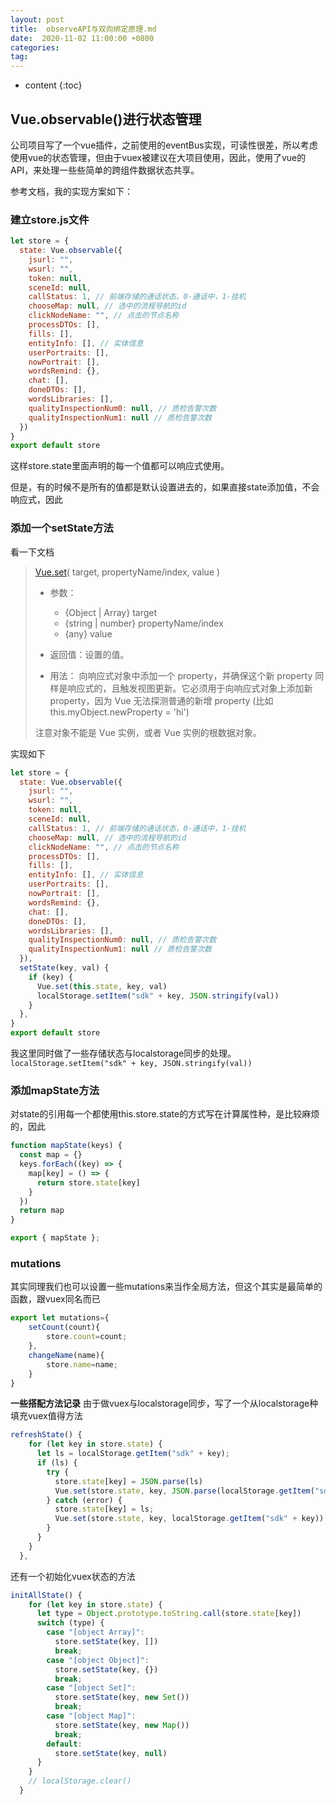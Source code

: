 ```yaml
---
layout: post
title:  observeAPI与双向绑定原理.md
date:  2020-11-02 11:00:00 +0800
categories: 
tag: 
---
```

* content
{:toc}

## Vue.observable()进行状态管理

公司项目写了一个vue插件，之前使用的eventBus实现，可读性很差，所以考虑使用vue的状态管理，但由于vuex被建议在大项目使用，因此，使用了vue的API，来处理一些些简单的跨组件数据状态共享。

参考文档，我的实现方案如下：

### 建立store.js文件

```js
let store = {
  state: Vue.observable({
    jsurl: "",
    wsurl: "",
    token: null,
    sceneId: null,
    callStatus: 1, // 前端存储的通话状态，0-通话中，1-挂机
    chooseMap: null, // 选中的流程导航的id
    clickNodeName: "", // 点击的节点名称
    processDTOs: [],
    fills: [],
    entityInfo: [], // 实体信息
    userPortraits: [],
    nowPortrait: [],
    wordsRemind: {},
    chat: [],
    doneDTOs: [],
    wordsLibraries: [],
    qualityInspectionNum0: null, // 质检告警次数
    qualityInspectionNum1: null // 质检告警次数
  })
}
export default store
```

这样store.state里面声明的每一个值都可以响应式使用。

但是，有的时候不是所有的值都是默认设置进去的，如果直接state添加值，不会响应式，因此

### 添加一个setState方法

看一下文档
>[Vue.set](https://cn.vuejs.org/v2/api/#Vue-set)( target, propertyName/index, value )
>
>* 参数：
>
>   * {Object | Array} target
>   * {string | number} propertyName/index
>   * {any} value
>* 返回值：设置的值。
>
>* 用法：
>    向响应式对象中添加一个 property，并确保这个新 property 同样是响应式的，且触发视图更新。它必须用于向响应式对象上添加新 property，因为 Vue 无法探测普通的新增 property (比如 this.myObject.newProperty = 'hi')
>
>注意对象不能是 Vue 实例，或者 Vue 实例的根数据对象。

实现如下

```js
let store = {
  state: Vue.observable({
    jsurl: "",
    wsurl: "",
    token: null,
    sceneId: null,
    callStatus: 1, // 前端存储的通话状态，0-通话中，1-挂机
    chooseMap: null, // 选中的流程导航的id
    clickNodeName: "", // 点击的节点名称
    processDTOs: [],
    fills: [],
    entityInfo: [], // 实体信息
    userPortraits: [],
    nowPortrait: [],
    wordsRemind: {},
    chat: [],
    doneDTOs: [],
    wordsLibraries: [],
    qualityInspectionNum0: null, // 质检告警次数
    qualityInspectionNum1: null // 质检告警次数
  }),
  setState(key, val) {
    if (key) {
      Vue.set(this.state, key, val)
      localStorage.setItem("sdk" + key, JSON.stringify(val))
    }
  },
}
export default store
```

我这里同时做了一些存储状态与localstorage同步的处理。`localStorage.setItem("sdk" + key, JSON.stringify(val))`

### 添加mapState方法

对state的引用每一个都使用this.store.state的方式写在计算属性种，是比较麻烦的，因此

```js
function mapState(keys) {
  const map = {}
  keys.forEach((key) => {
    map[key] = () => {
      return store.state[key]
    }
  })
  return map
}

export { mapState };
```

### mutations

其实同理我们也可以设置一些mutations来当作全局方法，但这个其实是最简单的函数，跟vuex同名而已

```js
export let mutations={
    setCount(count){
        store.count=count;
    },
    changeName(name){
        store.name=name;
    }
}
```

**一些搭配方法记录**
由于做vuex与localstorage同步，写了一个从localstorage种填充vuex值得方法

```js
refreshState() {
    for (let key in store.state) {
      let ls = localStorage.getItem("sdk" + key);
      if (ls) {
        try {
          store.state[key] = JSON.parse(ls)
          Vue.set(store.state, key, JSON.parse(localStorage.getItem("sdk" + key)))
        } catch (error) {
          store.state[key] = ls;
          Vue.set(store.state, key, localStorage.getItem("sdk" + key))
        }
      }
    }
  },
```

还有一个初始化vuex状态的方法

```js
initAllState() {
    for (let key in store.state) {
      let type = Object.prototype.toString.call(store.state[key])
      switch (type) {
        case "[object Array]":
          store.setState(key, [])
          break;
        case "[object Object]":
          store.setState(key, {})
          break;
        case "[object Set]":
          store.setState(key, new Set())
          break;
        case "[object Map]":
          store.setState(key, new Map())
          break;
        default:
          store.setState(key, null)
      }
    }
    // localStorage.clear()
  }
```
